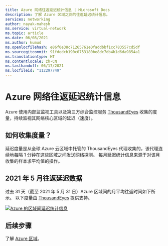 ```yaml
---
title: Azure 网络往返延迟统计信息 | Microsoft Docs
description: 了解 Azure 区域之间的往返延迟统计信息。
services: networking
author: nayak-mahesh
ms.service: virtual-network
ms.topic: article
ms.date: 06/08/2021
ms.author: kumud
ms.openlocfilehash: e86f0e38c71265761e0faddbbf1cc783557cd5df
ms.sourcegitcommit: 91fdedcb190c0753180be8dc7db4b1d6da9854a1
ms.translationtype: HT
ms.contentlocale: zh-CN
ms.lasthandoff: 06/17/2021
ms.locfileid: "112297749"
---
```

# <a name="azure-network-round-trip-latency-statistics"></a>Azure 网络往返延迟统计信息

Azure 使用内部监监视工具以及第三方综合监控服务 [ThousandEyes](https://thousandeyes.com) 收集的度量，持续监视其网络核心区域的延迟（速度）。

## <a name="how-are-the-measurements-collected"></a>如何收集度量？

延迟度量是从全球 Azure 云区域中托管的 ThousandEyes 代理收集的，该代理连续地每隔 1 分钟在这些区域之间发送网络探测。 每月延迟统计信息来源于对该月收集的样本求平均值的操作。

## <a name="may-2021-round-trip-latency-figures"></a>2021 年 5 月往返延迟数据

过去 31 天（截至 2021 年 5 月 31 日）Azure 区域间的月平均往返时间如下所示。 以下度量由 [ThousandEyes](https://thousandeyes.com) 提供支持。

[![Azure 的区域间延迟统计信息](media/azure-network-latency/azure-network-latency.png)](media/azure-network-latency/azure-network-latency.png#lightbox)

## <a name="next-steps"></a>后续步骤

了解 [Azure 区域](https://azure.microsoft.com/global-infrastructure/regions/)。
